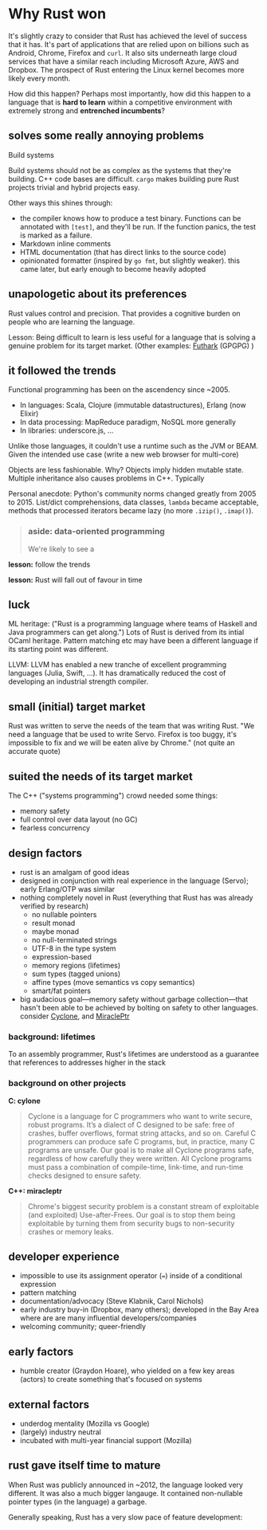 Why Rust won
============

It's slightly crazy to consider that Rust has achieved the level of success that it has.
It's part of applications that are relied upon on billions such as Android, Chrome, 
Firefox and `curl`. It also sits underneath large cloud services that have a similar
reach including Microsoft Azure, AWS and Dropbox. The prospect of Rust entering the 
Linux kernel becomes more likely every month.

How did this happen? Perhaps most  importantly, how did this happen to a language that 
is **hard to learn** within a  competitive  environment with extremely strong and 
**entrenched incumbents**?


## solves some really annoying problems

Build systems

Build systems should not be as complex as the systems that they're building.
C++ code bases are difficult. `cargo` makes building pure Rust projects trivial
and hybrid projects easy.

Other ways this shines through:

- the compiler knows how to produce a test binary. Functions can be annotated with `[test]`, and they'll be run. If the function panics, the test is marked as a failure.  
- Markdown inline comments
- HTML documentation (that has direct links to the source code)
- opinionated formatter (inspired by `go fmt`, but slightly weaker). this came later, but early enough to become heavily adopted


## unapologetic about its preferences

Rust values control and precision. That provides a cognitive burden on people who are learning
the language. 


Lesson: Being difficult to learn is less useful for a language that is solving a genuine problem for its target market. (Other examples: [Futhark](https://futhark-lang.org/) (GPGPG) )


## it followed the trends

Functional programming has been on the ascendency since ~2005.

- In languages: Scala, Clojure (immutable datastructures), Erlang (now Elixir)
- In data processing: MapReduce paradigm, NoSQL more generally
- In libraries: underscore.js, ...

Unlike those languages, it couldn't use a runtime such as the JVM or BEAM. Given the intended use case (write a new web browser for multi-core)

Objects are less fashionable. Why? Objects imply hidden mutable state. Multiple inheritance also causes problems in C++. Typically 

Personal anecdote: Python's community norms changed greatly from 2005 to 2015. List/dict comprehensions, data classes, `lambda` became acceptable, methods that processed iterators became lazy (no more `.izip()`, `.imap()`).

> ### aside: data-oriented programming
> 
> We're likely to see a 

**lesson:** follow the trends

**lesson:** Rust will fall out of favour in time


## luck

ML heritage: ("Rust is a programming language where teams of Haskell and Java programmers can get along.") Lots of Rust is derived from its intial OCaml heritage. Pattern matching etc may have been a different language if its starting point was different.

LLVM: LLVM has enabled a new tranche of excellent programming languages (Julia, Swift, ...). It has dramatically reduced the cost of developing an industrial strength compiler.


## small (initial) target market

Rust was written to serve the needs of the team that was writing Rust. 
"We need a language that be used to write Servo. Firefox is too buggy, 
it's impossible to fix and we will be eaten alive by Chrome." (not quite an accurate quote)



## suited the needs of its target market

The C++ ("systems programming") crowd needed some things:

 - memory safety
 - full control over data layout (no GC)
 - fearless concurrency


## design factors

- rust is an amalgam of good ideas
- designed in conjunction with real experience in the language (Servo); early Erlang/OTP was similar
- nothing completely novel in Rust (everything that Rust has was already verified by research)  
  - no nullable pointers
  - result monad
  - maybe monad
  - no null-terminated strings
  - UTF-8 in the type system
  - expression-based
  - memory regions (lifetimes)
  - sum types (tagged unions)
  - affine types (move semantics vs copy semantics)
  - smart/fat pointers
- big audacious goal&mdash;memory safety without garbage collection&mdash;that hasn't been able 
  to be achieved by bolting on safety to other languages. consider [Cyclone], and [MiraclePtr<T>] 

### background: lifetimes

To an assembly programmer, Rust's lifetimes are understood as a guarantee that references to addresses higher in the stack

### background on other projects


**C: cylone**

> Cyclone is a language for C programmers who want to write secure, robust programs. It’s a dialect of C designed to be safe: free of crashes, buffer overflows, format string attacks, and so on. Careful C programmers can produce safe C programs, but, in practice, many C programs are unsafe. Our goal is to make all Cyclone programs safe, regardless of how carefully they were written. All Cyclone programs must pass a combination of compile-time, link-time, and run-time checks designed to ensure safety.

**C++: miracleptr**

> Chrome's biggest security problem is a constant stream of exploitable (and exploited) Use-after-Frees. Our goal is to stop them being exploitable by turning them from security bugs to non-security crashes or memory leaks.

[Cyclone]: https://cyclone.thelanguage.org/
[MiraclePtr<T>]: https://docs.google.com/document/d/1pnnOAIz_DMWDI4oIOFoMAqLnf_MZ2GsrJNb_dbQ3ZBg/edit#

## developer experience

- impossible to use its assignment operator (`=`) inside of a conditional expression
- pattern matching
- documentation/advocacy (Steve Klabnik, Carol Nichols)
- early industry buy-in (Dropbox, many others); developed in the Bay Area where are are many influential developers/companies
- welcoming community; queer-friendly

## early factors

- humble creator (Graydon Hoare), who yielded on a few key areas (actors) to create something that's focused on systems

## external factors

- underdog mentality (Mozilla vs Google)
- (largely) industry neutral
- incubated with multi-year financial support (Mozilla)
  
  
## rust gave itself time to mature
  
When Rust was publicly announced in ~2012, the language looked very different.
It was also a much bigger langauge. It contained non-nullable pointer types (in the language) a garbage.
  
Generally speaking, Rust has a very slow pace of feature development:
  
  

  
